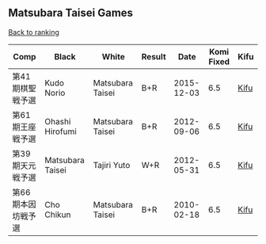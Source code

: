 ## Matsubara Taisei Games

[Back to ranking](../../index.md)




| **Comp** | **Black** | **White** | **Result** | **Date** | **Komi Fixed** | **Kifu** | 
| --- | --- | --- | --- | --- | --- | --- |
| 第41期棋聖戦予選 | Kudo Norio | Matsubara Taisei | B+R | 2015-12-03 | 6.5 | [Kifu](https://kifudepot.net/kifucontents.php?id=0JEtuHIjVm8dkqQIRQofaQ%3D%3D) | 
| 第61期王座戦予選 | Ohashi Hirofumi | Matsubara Taisei | B+R | 2012-09-06 | 6.5 | [Kifu](https://kifudepot.net/kifucontents.php?id=iyA9xeNVIvZQ9%2FNISg3%2FkQ%3D%3D) | 
| 第39期天元戦予選 | Matsubara Taisei | Tajiri Yuto | W+R | 2012-05-31 | 6.5 | [Kifu](https://kifudepot.net/kifucontents.php?id=gSM9c1nVTxXUMXTFB0QOlQ%3D%3D) | 
| 第66期本因坊戦予選 | Cho Chikun | Matsubara Taisei | B+R | 2010-02-18 | 6.5 | [Kifu](https://kifudepot.net/kifucontents.php?id=W0Dv%2FDFLI5%2BqekIwjlz%2BJw%3D%3D) |




